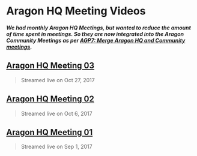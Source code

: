 # Aragon HQ Meeting Videos

_**We had monthly Aragon HQ Meetings, but wanted to reduce the amount of time spent in meetings. So they are now integrated into the Aragon Community Meetings as per [AGP7: Merge Aragon HQ and Community meetings](https://github.com/aragon/governance/blob/master/AGP-7_Merge_Aragon_HQ_and_Community_meetings.md).**_

## [**Aragon HQ Meeting 03**](https://www.youtube.com/watch?v=iWW4DqiWgmo)
> Streamed live on Oct 27, 2017

## [**Aragon HQ Meeting 02**](https://www.youtube.com/watch?v=KJodmQ61a-c)
> Streamed live on Oct 6, 2017

## [**Aragon HQ Meeting 01**](https://www.youtube.com/watch?v=_cJt8P4B8O8)
> Streamed live on Sep 1, 2017
